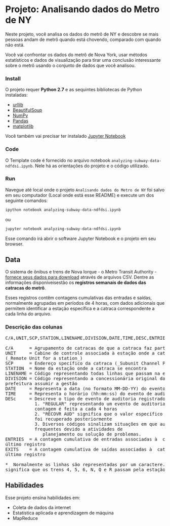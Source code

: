 # Projeto: Analisando dados do Metro de NY

Neste projeto, você analisa os dados do metrô de NY e descobre se mais pessoas
andam de metrô quando está chovendo, comparado com quando não está.

Você vai confrontar os dados do metrô de Nova York, usar métodos estatísticos e
dados de visualização para tirar uma conclusão interessante sobre o metrô usando
o conjunto de dados que você analisou.

### Install

O projeto requer **Python 2.7** e as sequintes bibliotecas de Python instaladas:

- [urllib](https://urllib3.readthedocs.io/en/latest/)
- [BeautifulSoup](https://www.crummy.com/software/BeautifulSoup/)
- [NumPy](http://www.numpy.org/)
- [Pandas](http://pandas.pydata.org)
- [matplotlib](http://matplotlib.org/)

Você também vai precisar ter instalado [Jupyter Notebook](http://ipython.org/notebook.html)

### Code

O Template code é fornecido no arquivo notebook `analyzing-subway-data-ndfdsi.ipynb`.
Nele há as orientações do projeto e o código utilizado.

### Run

Navegue até local onde o projeto `Analisando dados do Metro de NY` foi salvo em
seu computador (Local onde está esse README) e execute um dos seguinte comandos:

```bash
ipython notebook analyzing-subway-data-ndfdsi.ipynb
```  
ou

```bash
jupyter notebook analyzing-subway-data-ndfdsi.ipynb
```

Esse comando irá abrir o software Jupyter Notebook e o projeto em seu browser.

## Data

O sistema de ônibus e trens de Nova Iorque - o Metro Transit Authority -
[fornece seus dados para download](http://web.mta.info/developers/developer-data-terms.html#data)
através de  arquivos CSV. Dentre as informações disponíveisestão os **registros
semanais de dados das catracas do metrô**.

Esses registros contêm contagens cumulativas das entradas e saídas, normalmente
agrupadas em períodos de 4 horas, com dados adicionais que permitem identificar
a estação específica e a catraca correspondente a cada linha do arquivo.

### Descrição das colunas

<pre>
C/A,UNIT,SCP,STATION,LINENAME,DIVISION,DATE,TIME,DESC,ENTRIES,EXITS

C/A      = Agrupamento de catracas de que a catraca faz parte (_Control Area_)
UNIT     = Cabine de controle associada à estação onde a catraca se encontra
(_Remote Unit for a station_)
SCP      = Endereço specífico da catraca (_Subunit Channel Position_)
STATION  = Nome da estação onde a catraca se encontra
LINENAME = Código representando todas linhas que passam na estação*
DIVISION = Código representando a concessionária original da linha, antes da
prefeitura assumir a gestão   
DATE     = Representa a data (no formato MM-DD-YY) do evento de auditoria agendado
TIME     = Representa o horário (hh:mm:ss) do evento de auditoria agendado
DESc     = Descreve o tipo de evento de auditoria registrado:
           1. "REGULAR" representando um evento de auditoria padrão, em que a
           contagem é feita a cada 4 horas
           2. "RECOVR AUD" significa que o valor específico estava perdido, mas
           foi recuperado posteriormente
           3. Diversos códigos sinalizam situações em que auditorias são mais
           frequentes devido a atividades de
              planejamento ou solução de problemas.
ENTRIES  = A contagem cumulativa de entradas associadas à  catraca desde o
último registro
EXITS    = A contagem cumulativa de saídas associadas à  catraca desde o
último registro

*  Normalmente as linhas são representadas por um caractere. LINENAME 456NQR
significa que os trens 4, 5, 6, N, Q e R passam pela estação.
</pre>

## Habilidades

Esse projeto ensina habilidades em:

- Coleta de dados da internet
- Estatística aplicada e aprendizagem de máquina
- MapReduce
